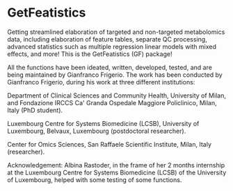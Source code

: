# GetFeatistics
Getting streamlined elaboration of targeted and non-targeted metabolomics data, including elaboration of feature tables, separate QC processing, advanced statistics such as multiple regression linear models with mixed effects, and more! This is the GetFeatistics (GF) package!



All the functions have been ideated, written, developed, tested, and are being maintained by Gianfranco Frigerio.
The work has been conducted by Gianfranco Frigerio, during his work at three different institutions:

Department of Clinical Sciences and Community Health, University of Milan, and Fondazione IRCCS Ca' Granda Ospedale Maggiore Policlinico, Milan, Italy (PhD student).

Luxembourg Centre for Systems Biomedicine (LCSB), University of Luxembourg, Belvaux, Luxembourg (postdoctoral researcher).

Center for Omics Sciences, San Raffaele Scientific Institute, Milan, Italy (researcher).



Acknowledgement:
Albina Rastoder, in the frame of her 2 months internship at the Luxembourg Centre for Systems Biomedicine (LCSB) of the University of Luxembourg, helped with some testing of some functions.
